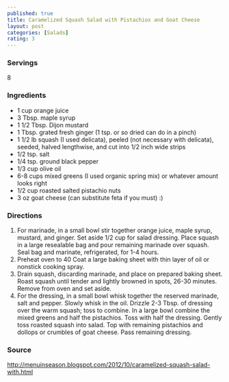 ```yaml
---
published: true
title: Caramelized Squash Salad with Pistachios and Goat Cheese
layout: post
categories: [Salads]
rating: 3
---
```

### Servings
8

### Ingredients
- 1 cup orange juice
- 3 Tbsp. maple syrup
- 1 1/2 Tbsp. Dijon mustard
- 1 Tbsp. grated fresh ginger (1 tsp. or so dried can do in a pinch)
- 1 1/2 lb squash (I used delicata), peeled (not necessary with delicata), seeded, halved lengthwise, and cut into 1/2 inch wide strips
- 1/2 tsp. salt
- 1/4 tsp. ground black pepper
- 1/3 cup olive oil
- 6-8 cups mixed greens (I used organic spring mix) or whatever amount looks right
- 1/2 cup roasted salted pistachio nuts
- 3 oz goat cheese (can substitute feta if you must) :)

### Directions
1. For marinade, in a small bowl stir together orange juice, maple syrup, mustard, and ginger. Set aside 1/2 cup for salad dressing. Place squash in a large resealable bag and pour remaining marinade over squash. Seal bag and marinate, refrigerated, for 1-4 hours.
2. Preheat oven to 40 Coat a large baking sheet with thin layer of oil or nonstick cooking spray.
3. Drain squash, discarding marinade, and place on prepared baking sheet. Roast squash until tender and lightly browned in spots, 26-30 minutes. Remove from oven and set aside.
4. For the dressing, in a small bowl whisk together the reserved marinade, salt and pepper. Slowly whisk in the oil. Drizzle 2-3 Tbsp. of dressing over the warm squash; toss to combine. In a large bowl combine the mixed greens and half the pistachios. Toss with half the dressing. Gently toss roasted squash into salad. Top with remaining pistachios and dollops or crumbles of goat cheese. Pass remaining dressing.

### Source
<a href="http://menuinseason.blogspot.com/2012/10/caramelized-squash-salad-with.html" target="new">http://menuinseason.blogspot.com/2012/10/caramelized-squash-salad-with.html</a>
